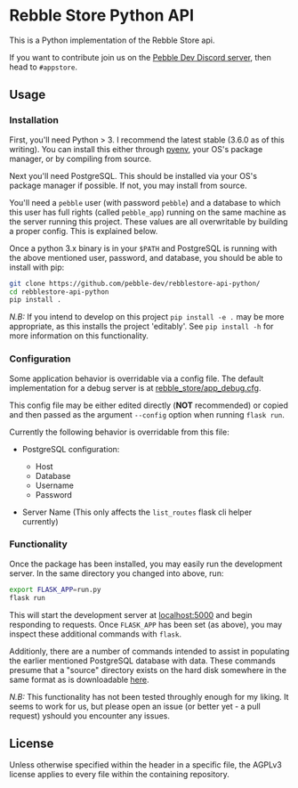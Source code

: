 # Rebble Store Python API
This is a Python implementation of the Rebble Store api.

If you want to contribute join us on the [Pebble Dev Discord server](http://discord.gg/aRUAYFN), then head to `#appstore`.

## Usage

### Installation
First, you'll need Python > 3. I recommend the latest stable (3.6.0 as of this writing).
You can install this either through [pyenv][pyenv], your OS's package manager, or by compiling from source.

Next you'll need PostgreSQL. This should be installed via your OS's package manager if possible.
If not, you may install from source.

You'll need a `pebble` user (with password `pebble`) and a database to which this user has full rights (called `pebble_app`) running on the same machine as the server running this project.
These values are all overwritable by building a proper config. This is explained below.

Once a python 3.x binary is in your `$PATH` and PostgreSQL is running with the above mentioned user, password, and database, you should be able to install with pip:

```bash
git clone https://github.com/pebble-dev/rebblestore-api-python/
cd rebblestore-api-python
pip install .
```

*N.B:* If you intend to develop on this project `pip install -e .` may be more appropriate, as this installs the project 'editably'.
See `pip install -h` for more information on this functionality.

### Configuration

Some application behavior is overridable via a config file.
The default implementation for a debug server is at [rebble_store/app_debug.cfg](rebble_store/app_debug.cfg).

This config file may be either edited directly (**NOT** recommended) or copied and then passed as the argument `--config` option when running `flask run`.

Currently the following behavior is overridable from this file:

* PostgreSQL configuration:

    - Host
    - Database
    - Username
    - Password

* Server Name (This only affects the `list_routes` flask cli helper currently)


### Functionality

Once the package has been installed, you may easily run the development server. In the same directory you changed into above, run:

```bash
export FLASK_APP=run.py
flask run
```

This will start the development server at [localhost:5000][dev_server] and begin responding to requests.
Once `FLASK_APP` has been set (as above), you may inspect these additional commands with `flask`.

Additionly, there are a number of commands intended to assist in populating the earlier mentioned PostgreSQL database with data.
These commands presume that a "source" directory exists on the hard disk somewhere in the same format as is downloadable [here][store_clone].

*N.B:* This functionality has not been tested throughly enough for my liking.
It seems to work for us, but please open an issue (or better yet - a pull request) yshould you encounter any issues.

## License
Unless otherwise specified within the header in a specific file, the AGPLv3 license applies to every file within the containing repository.

[pyenv]:http://github.com/yyuu/pyenv
[dev_server]:http://localhost:5000
[store_clone]:https://www.reddit.com/r/pebble/comments/5g0gmx/in_light_of_recent_news_i_archived_the_app_store/
